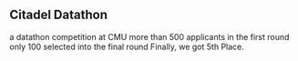 ## Citadel Datathon
a datathon competition at CMU
more than 500 applicants in the first round
only 100 selected into the final round
Finally, we got 5th Place.
